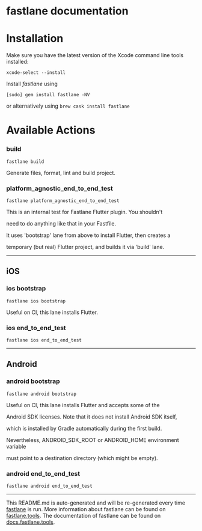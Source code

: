 fastlane documentation
================
# Installation

Make sure you have the latest version of the Xcode command line tools installed:

```
xcode-select --install
```

Install _fastlane_ using
```
[sudo] gem install fastlane -NV
```
or alternatively using `brew cask install fastlane`

# Available Actions
### build
```
fastlane build
```
Generate files, format, lint and build project.
### platform_agnostic_end_to_end_test
```
fastlane platform_agnostic_end_to_end_test
```
This is an internal test for Fastlane Flutter plugin. You shouldn't

need to do anything like that in your Fastfile.

It uses 'bootstrap' lane from above to install Flutter, then creates a

temporary (but real) Flutter project, and builds it via 'build' lane.

----

## iOS
### ios bootstrap
```
fastlane ios bootstrap
```
Useful on CI, this lane installs Flutter.
### ios end_to_end_test
```
fastlane ios end_to_end_test
```


----

## Android
### android bootstrap
```
fastlane android bootstrap
```
Useful on CI, this lane installs Flutter and accepts some of the

Android SDK licenses. Note that it does not install Android SDK itself,

which is installed by Gradle automatically during the first build.

Nevertheless, ANDROID_SDK_ROOT or ANDROID_HOME environment variable

must point to a destination directory (which might be empty).
### android end_to_end_test
```
fastlane android end_to_end_test
```


----

This README.md is auto-generated and will be re-generated every time [fastlane](https://fastlane.tools) is run.
More information about fastlane can be found on [fastlane.tools](https://fastlane.tools).
The documentation of fastlane can be found on [docs.fastlane.tools](https://docs.fastlane.tools).
